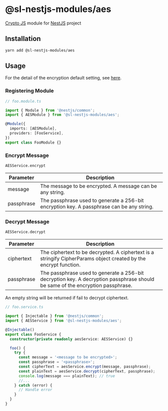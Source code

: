 # @sl-nestjs-modules/aes

[Crypto JS](https://github.com/brix/crypto-js) module for [NestJS](https://docs.nestjs.com/) project

## Installation

```sh
yarn add @sl-nestjs-modules/aes
```

## Usage

For the detail of the encryption default setting, see [here](https://cryptojs.gitbook.io/docs/#ciphers).

### Registering Module

```typescript
// foo.module.ts

import { Module } from '@nestjs/common';
import { AESModule } from '@sl-nestjs-modules/aes';

@Module({
  imports: [AESModule],
  providers: [FooService],
})
export class FooModule {}
```

### Encrypt Message

`AESService.encrypt`

| Parameter  | Description                                                                               |
| ---------- | ----------------------------------------------------------------------------------------- |
| message    | The message to be encrypted. A message can be any string.                                 |
| passphrase | The passphrase used to generate a 256-bit encryption key. A passphrase can be any string. |

### Decrypt Message

`AESService.decrypt`

| Parameter  | Description                                                                                                                    |
| ---------- | ------------------------------------------------------------------------------------------------------------------------------ |
| ciphertext | The ciphertext to be decrypted. A ciphertext is a stringify CipherParams object created by the encrypt function.               |
| passphrase | The passphrase used to generate a 256-bit decryption key. A decryption passphrase should be same of the encryption passphrase. |

An empty string will be returned if fail to decrypt ciphertext.

```typescript
// foo.service.ts

import { Injectable } from '@nestjs/common';
import { AESService } from '@sl-nestjs-modules/aes';

@Injectable()
export class FooService {
  constructor(private readonly aesService: AESService) {}

  foo() {
    try {
      const message = '<message to be encrypted>';
      const passphrase = '<passphrase>';
      const cipherText = aesService.encrypt(message, passphrase);
      const plainText = aesService.decrypt(cipherText, passphrase);
      console.log(message === plainText); // true
      //...
    } catch (error) {
      // Handle error
    }
  }
}
```
